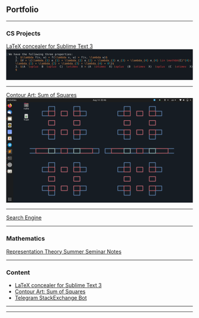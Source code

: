 ## Portfolio

---

### CS Projects  

[LaTeX concealer for Sublime Text 3](/LaTeX_conceal)
<img src="images/conceal_tex.gif?raw=true"/>

---
[Contour Art: Sum of Squares](/SOS_wallpaper)
<img src="images/wallpaper_art_1.png?raw=true"/>

---
[Search Engine](/search)

---
### Mathematics 
[Representation Theory Summer Seminar Notes](/pdf/rep_theory.pdf)

---

### Content

- [LaTeX concealer for Sublime Text 3](/LaTeX_conceal)
- [Contour Art: Sum of Squares](/SOS_wallpaper)
- [Telegram StackExchange Bot](/telegram_bot)


---


---

